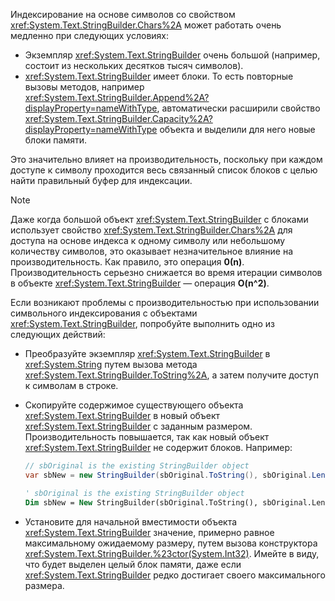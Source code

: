Индексирование на основе символов со свойством <xref:System.Text.StringBuilder.Chars%2A> может работать очень медленно при следующих условиях:

- Экземпляр <xref:System.Text.StringBuilder> очень большой (например, состоит из нескольких десятков тысяч символов).
- <xref:System.Text.StringBuilder> имеет блоки. То есть повторные вызовы методов, например <xref:System.Text.StringBuilder.Append%2A?displayProperty=nameWithType>, автоматически расширили свойство <xref:System.Text.StringBuilder.Capacity%2A?displayProperty=nameWithType> объекта и выделили для него новые блоки памяти.

Это значительно влияет на производительность, поскольку при каждом доступе к символу проходится весь связанный список блоков с целью найти правильный буфер для индексации.

> [!NOTE]
>  Даже когда большой объект <xref:System.Text.StringBuilder> с блоками использует свойство <xref:System.Text.StringBuilder.Chars%2A> для доступа на основе индекса к одному символу или небольшому количеству символов, это оказывает незначительное влияние на производительность. Как правило, это операция **0(n)**. Производительность серьезно снижается во время итерации символов в объекте <xref:System.Text.StringBuilder> — операция **O(n^2)**. 

Если возникают проблемы с производительностью при использовании символьного индексирования с объектами <xref:System.Text.StringBuilder>, попробуйте выполнить одно из следующих действий:

- Преобразуйте экземпляр <xref:System.Text.StringBuilder> в <xref:System.String> путем вызова метода <xref:System.Text.StringBuilder.ToString%2A>, а затем получите доступ к символам в строке.

- Скопируйте содержимое существующего объекта <xref:System.Text.StringBuilder> в новый объект <xref:System.Text.StringBuilder> с заданным размером. Производительность повышается, так как новый объект <xref:System.Text.StringBuilder> не содержит блоков. Например:

   ```csharp
   // sbOriginal is the existing StringBuilder object
   var sbNew = new StringBuilder(sbOriginal.ToString(), sbOriginal.Length);
   ```
   ```vb
   ' sbOriginal is the existing StringBuilder object
   Dim sbNew = New StringBuilder(sbOriginal.ToString(), sbOriginal.Length)
   ```
- Установите для начальной вместимости объекта <xref:System.Text.StringBuilder> значение, примерно равное максимальному ожидаемому размеру, путем вызова конструктора <xref:System.Text.StringBuilder.%23ctor(System.Int32)>. Имейте в виду, что будет выделен целый блок памяти, даже если <xref:System.Text.StringBuilder> редко достигает своего максимального размера.
